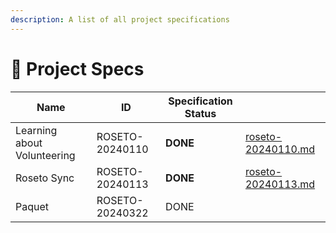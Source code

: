 ```yaml
---
description: A list of all project specifications
---
```


# 📄 Project Specs

<table data-view="cards"><thead><tr><th>Name</th><th>ID</th><th>Specification Status</th><th data-hidden data-card-target data-type="content-ref"></th></tr></thead><tbody><tr><td>Learning about Volunteering</td><td>ROSETO-20240110</td><td><strong>DONE</strong></td><td><a href="roseto-20240110.md">roseto-20240110.md</a></td></tr><tr><td>Roseto Sync</td><td>ROSETO-20240113</td><td><strong>DONE</strong></td><td><a href="roseto-20240113.md">roseto-20240113.md</a></td></tr><tr><td>Paquet</td><td>ROSETO-20240322</td><td>DONE</td><td></td></tr></tbody></table>
